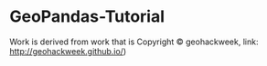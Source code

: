 # GeoPandas-Tutorial

Work is derived from work that is Copyright © geohackweek, link: http://geohackweek.github.io/)

